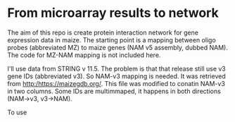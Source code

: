 # From microarray results to network

The aim of this repo is create protein interaction network for gene expression data in maize.
The starting point is a mapping between oligo probes (abbreviated MZ) to maize genes (NAM v5 assembly, dubbed NAM).
The code for MZ-NAM mapping is not included here.

I'll use data from STRING v 11.5. The problem is that that release still use v3 gene IDs (abbreviated v3).
So NAM-v3 mapping is needed. It was retrieved from [http:/](https://maizegdb.org/)https://maizegdb.org/.
This file was modified to conatin NAM-v3 in two columns. Some IDs are multimmaped, it happens in both directions (NAM->v3, v3->NAM).

To use 
